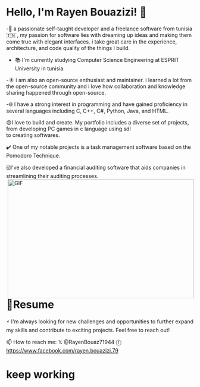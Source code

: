 
# Hello, I'm Rayen Bouazizi! 👋

-🚀 a passionate self-taught  developer and a freelance software  from tunisia  🇹🇳 , my passion for software lies with dreaming up ideas and making them come true with elegant interfaces. i take great care in the experience, architecture, and code quality of the things I build.

- 📚 I'm currently studying Computer Science Engineering at ESPRIT University in tunisia.
  
-☀️ i am also an open-source enthusiast and maintainer. i learned a lot from the open-source community and i love how collaboration and knowledge sharing happened through open-source.

-🌐 I have a strong interest  in programming and have gained proficiency in several languages including C, C++, C#, Python, Java, and HTML.

😄I love to build and create. My portfolio includes a diverse set of projects, from developing PC games in c language using sdl  
to creating softwares.

✔️  One of my notable projects is a task management software based on the Pomodoro Technique.

☑️I've also developed a financial auditing software that aids companies in streamlining their auditing processes.
<img align="right" alt="GIF" 
src="https://github.com/rayen-feb/rayen-feb/assets/131598929/3f1ca225-abb3-4978-aa4a-a3edb85fc65c"
width="500" height="320" />


 # 📑Resume 

 ⚡ I'm always looking for new challenges and opportunities to further expand my skills and contribute  to exciting projects. Feel free to reach out!
 
 📫 How to reach me: 
 𝕏 @RayenBouaz71944 
 ⓕ https://www.facebook.com/rayen.bouazizi.79 

# keep working


